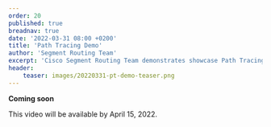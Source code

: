 ```yaml
---
order: 20
published: true
breadnav: true
date: '2022-03-31 08:00 +0200'
title: 'Path Tracing Demo'
author: 'Segment Routing Team'
excerpt: 'Cisco Segment Routing Team demonstrates showcase Path Tracing demo.'
header:
    teaser: images/20220331-pt-demo-teaser.png
---    
```

**Coming soon**

This video will be available by April 15, 2022.
